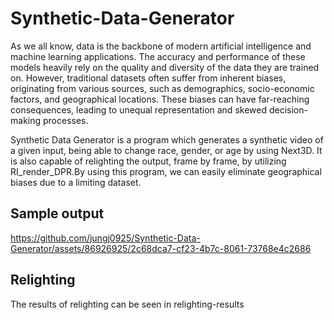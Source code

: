# Synthetic-Data-Generator

As we all know, data is the backbone of modern artificial intelligence and machine learning applications. The accuracy and performance of these models heavily rely on the quality and diversity of the data they are trained on. However, traditional datasets often suffer from inherent biases, originating from various sources, such as demographics, socio-economic factors, and geographical locations. These biases can have far-reaching consequences, leading to unequal representation and skewed decision-making processes.

Synthetic Data Generator is a program which generates a synthetic video of a given input, being able to change race, gender, or age by using Next3D. It is also capable of relighting the output, frame by frame, by utilizing RI_render_DPR.By using this program, we can easily eliminate geographical biases due to a limiting dataset.

## Sample output

https://github.com/jungj0925/Synthetic-Data-Generator/assets/86926925/2c68dca7-cf23-4b7c-8061-73768e4c2686

## Relighting

The results of relighting can be seen in relighting-results
